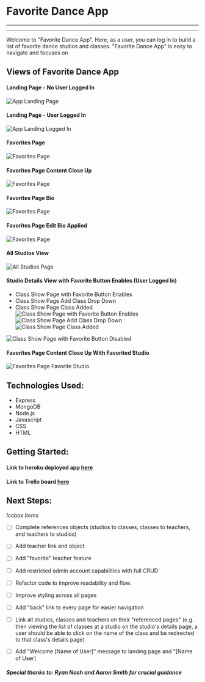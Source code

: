 # Favorite Dance App
---
---
Welcome to "Favorite Dance App". Here, as a user, you can log in to build a list of favorite dance studios and classes. "Favorite Dance App" is easy to navigate and focuses on 


## Views of Favorite Dance App
#### Landing Page - No User Logged In
![App Landing Page](https://i.imgur.com/CBrauvF.png)
#### Landing Page - User Logged In
![App Landing Logged In](https://i.imgur.com/pkiyLgB.png)
#### Favorites Page
![Favorites Page](https://i.imgur.com/35XeI1k.png)
#### Favorites Page Content Close Up
![Favorites Page](https://i.imgur.com/E7lIofW.png)
#### Favorites Page Bio
![Favorites Page](https://i.imgur.com/fKxpBrU.png)
#### Favorites Page Edit Bio Applied
![Favorites Page](https://i.imgur.com/LDUxWjQ.png)
#### All Studios View
![All Studios Page](https://i.imgur.com/DnRw0mv.png)
#### Studio Details View with Favorite Button Enables (User Logged In)
- Class Show Page with Favorite Button Enables
- Class Show Page Add Class Drop Down
- Class Show Page Class Added
![Class Show Page with Favorite Button Enables](https://i.imgur.com/MJOwsHB.png)
![Class Show Page Add Class Drop Down](https://i.imgur.com/QAcpCwT.png)
![Class Show Page Class Added](https://i.imgur.com/q8eF70r.png)

![Class Show Page with Favorite Button Disabled](https://i.imgur.com/74eweqw.png)

#### Favorites Page Content Close Up With Favorited Studio
![Favorites Page Favorite Studio](https://i.imgur.com/VOqbbJ1.png)

## Technologies Used: 
- Express
- MongoDB
- Node.js
- Javascript
- CSS
- HTML

## Getting Started:
#### Link to heroku deployed app [here](https://favorite-dance-app.herokuapp.com/)
#### Link to Trello board [here](https://trello.com/b/e1IPO4E0/sei-project-2-favorite-dance-app)

## Next Steps: 
*Icebox Items*
- [ ] Complete references objects (studios to classes, classes to teachers, and teachers to studios)
- [ ] Add teacher link and object
- [ ] Add "favorite" teacher feature
- [ ] Add restricted admin account capabilities with full CRUD 
- [ ] Refactor code to improve readability and flow.
- [ ] Improve styling across all pages
- [ ] Add "back" link  to every page for easier navigation
- [ ] Link all studios, classes and teachers on their "referenced pages" (e.g. then viewing the list of classes at a studio on the studio's details page, a user should be able to click on the name of the class and be redirected to that  class's details page)
- [ ] Add "Welcome [Name of User]" message to landing page and "[Name of User]


##### Special thanks to: *Ryan Nash* and *Aaron Smith* for crucial guidance